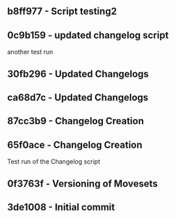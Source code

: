 ﻿## b8ff977 - Script testing2


## 0c9b159 - updated changelog script
another test run


## 30fb296 - Updated Changelogs


## ca68d7c - Updated Changelogs


## 87cc3b9 - Changelog Creation


## 65f0ace - Changelog Creation
Test run of the Changelog script


## 0f3763f - Versioning of Movesets


## 3de1008 - Initial commit
